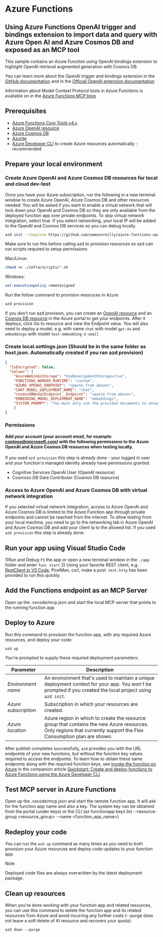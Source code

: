 <!--
---
name: Go Azure Functions using OpenAI extension for OpenAI retrieval augmented generation with Cosmos DB and exposed as an MCP tool
description: This repository contains a Go Azure Function using OpenAI trigger and bindings extension to highlight OpenAI retrieval augmented generation with Azure Cosmos DB. The sample exposes the imported data as an MCP tool for agents to use.
page_type: sample
products:
- azure-functions
- azure
- entra-id
urlFragment: azure-functions-openai-cosmosdb-mcp-dotnet
languages:
- dotnet
- bicep
- azdeveloper
---
-->

# Azure Functions
## Using Azure Functions OpenAI trigger and bindings extension to import data and query with Azure Open AI and Azure Cosmos DB and exposed as an MCP tool

This sample contains an Azure Function using OpenAI bindings extension to highlight OpenAI retrieval augmented generation with Cosmos DB.

You can learn more about the OpenAI trigger and bindings extension in the [GitHub documentation](https://github.com/Azure/azure-functions-openai-extension) and in the [Official OpenAI extension documentation](https://learn.microsoft.com/en-us/azure/azure-functions/functions-bindings-openai)

Information about Model Context Protocol tools in Azure Functions is available on in the [Azure Functions MCP blog](https://techcommunity.microsoft.com/blog/appsonazureblog/build-ai-agent-tools-using-remote-mcp-with-azure-functions/4401059)


## Prerequisites

* [Azure Functions Core Tools v4.x](https://learn.microsoft.com/azure/azure-functions/functions-run-local?tabs=v4%2Cwindows%2Cnode%2Cportal%2Cbash)
* [Azure OpenAI resource](https://learn.microsoft.com/azure/openai/overview)
* [Azure Cosmos DB](https://learn.microsoft.com/en-us/azure/cosmos-db/)
* [Azurite](https://github.com/Azure/Azurite)
* [Azure Developer CLI](https://learn.microsoft.com/en-us/azure/developer/azure-developer-cli/install-azd) to create Azure resources automatically - recommended

## Prepare your local environment

### Create Azure OpenAI and Azure Cosmos DB resources for local and cloud dev-test

Once you have your Azure subscription, run the following in a new terminal window to create Azure OpenAI, Azure Cosmos DB and other resources needed: You will be asked if you want to enable a virtual network that will lock down your OpenAI and Cosmos DB so they are only available from the deployed function app over private endpoints. To skip virtual network integration, select true. If you select networking, your local IP will be added to the OpenAI and Cosmos DB services so you can debug locally.
```bash
azd init --template https://github.com/eamonoreilly/azure-functions-openai-cosmosdb-mcp-go
```
Make sure to run this before calling azd to provision resources so azd can run scripts required to setup permissions

Mac/Linux:
```bash
chmod +x ./infra/scripts/*.sh 
```
Windows:
```Powershell
set-executionpolicy remotesigned
```
Run the follow command to provision resoruces in Azure
```bash
azd provision
```

If you don't run azd provision, you can create an [OpenAI resource](https://portal.azure.com/#create/Microsoft.CognitiveServicesOpenAI) and an [Cosmos DB resource](https://portal.azure.com/#create/Microsoft.DocumentDB) in the Azure portal to get your endpoints. After it deploys, click Go to resource and view the Endpoint value.  You will also need to deploy a model, e.g. with name `chat` with model `gpt-4o` and `embeddings` with model `text-embedding-3-small`

### Create local.settings.json (Should be in the same folder as host.json. Automatically created if you ran azd provision)
```json
{
  "IsEncrypted": false,
  "Values": {
    "AzureWebJobsStorage": "UseDevelopmentStorage=true",
    "FUNCTIONS_WORKER_RUNTIME": "custom",
    "AZURE_OPENAI_ENDPOINT": "<paste from above>",
    "CHAT_MODEL_DEPLOYMENT_NAME": "chat",
    "cosmosDBNoSqlEndpoint__Endpoint": "<paste from above>",
    "EMBEDDING_MODEL_DEPLOYMENT_NAME": "embeddings",
    "SYSTEM_PROMPT": "You must only use the provided documents to answer the question"
    }
}
```

### Permissions
#### Add your account (your account email, for example: contoso@microsoft.com) with the following permissions to the Azure OpenAI and Azure Cosmos DB resources when testing locally.
If you used `azd provision` this step is already done - your logged in user and your function's managed idenitty already have permissions granted. 
* Cognitive Services OpenAI User (OpenAI resource)
* Cosmoso DB Data Contributor (Cosmos DB resource)
 

### Access to Azure OpenAI and Azure Cosmos DB with virtual network integration
If you selected virtual network integration, access to Azure OpenAI and Azure Cosmos DB is limited to the Azure Function app through private endpoints and cannot be reached from the internet. To allow testing from your local machine, you need to go to the networking tab in Azure OpenAI and Azure Cosmos DB and add your client ip to the allowed list. If you used `azd provision` this step is already done.

## Run your app using Visual Studio Code

1)Run and Debug `F5` the app or open a new terminal window in the `./app` folder and enter `func start`
2) Using your favorite REST client, e.g. [RestClient in VS Code](https://marketplace.visualstudio.com/items?itemName=humao.rest-client), PostMan, curl, make a post.  `test.http` has been provided to run this quickly.   

## Add the Functions endpoint as an MCP Server
Open up the .vscode/mcp.json and start the local MCP server that points to the running function app

## Deploy to Azure

Run this command to provision the function app, with any required Azure resources, and deploy your code:

```shell
azd up
```

You're prompted to supply these required deployment parameters:

| Parameter | Description |
| ---- | ---- |
| _Environment name_ | An environment that's used to maintain a unique deployment context for your app. You won't be prompted if you created the local project using `azd init`.|
| _Azure subscription_ | Subscription in which your resources are created.|
| _Azure location_ | Azure region in which to create the resource group that contains the new Azure resources. Only regions that currently support the Flex Consumption plan are shown.|

After publish completes successfully, `azd` provides you with the URL endpoints of your new functions, but without the function key values required to access the endpoints. To learn how to obtain these same endpoints along with the required function keys, see [Invoke the function on Azure](https://learn.microsoft.com/en-us/azure/azure-functions/create-first-function-azure-developer-cli?pivots=programming-language-csharp#invoke-the-function-on-azure) in the companion article [Quickstart: Create and deploy functions to Azure Functions using the Azure Developer CLI](https://learn.microsoft.com/en-us/azure/azure-functions/create-first-function-azure-developer-cli?pivots=programming-language-csharp).

## Test MCP server in Azure Functions
Open up the .vscode/mcp.json and start the remote function app. It will ask for the function app name and also a key.
The system key can be obtained from the portal (under keys) or the CLI (az functionapp keys list --resource-group <resource_group> --name <function_app_name>)

## Redeploy your code

You can run the `azd up` command as many times as you need to both provision your Azure resources and deploy code updates to your function app.

>[!NOTE]
>Deployed code files are always overwritten by the latest deployment package.

## Clean up resources

When you're done working with your function app and related resources, you can use this command to delete the function app and its related resources from Azure and avoid incurring any further costs (--purge does not leave a soft delete of AI resource and recovers your quota):

```shell
azd down --purge
```
